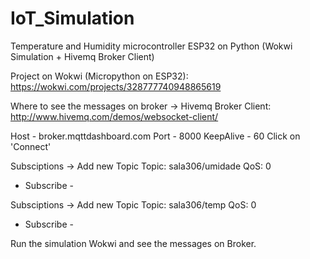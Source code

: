 # IoT_Simulation
Temperature and Humidity microcontroller ESP32 on Python (Wokwi Simulation + Hivemq Broker Client)

Project on Wokwi (Micropython on ESP32): https://wokwi.com/projects/328777740948865619

Where to see the messages on broker -> Hivemq Broker Client: http://www.hivemq.com/demos/websocket-client/

Host - broker.mqttdashboard.com
Port - 8000
KeepAlive - 60
Click on 'Connect'

Subsciptions -> Add new Topic
Topic: sala306/umidade
QoS: 0
- Subscribe -

Subsciptions -> Add new Topic
Topic: sala306/temp
QoS: 0
- Subscribe -

Run the simulation Wokwi and see the messages on Broker.
